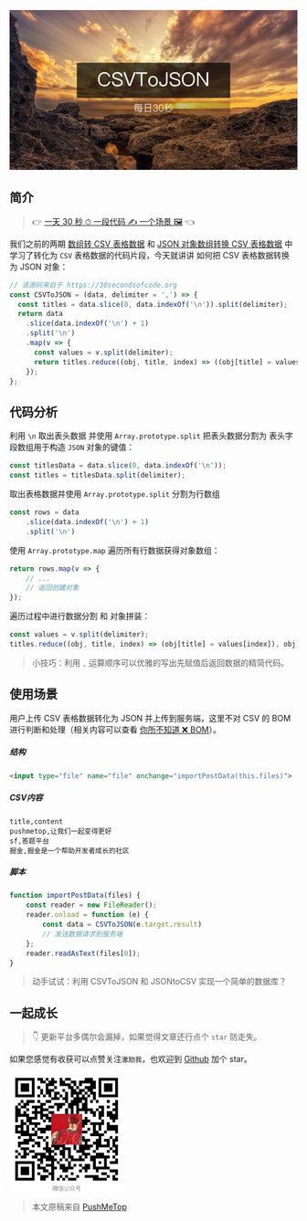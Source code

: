 <!-- # CSVToJSON -->

![封面](https://raw.githubusercontent.com/pushmetop/resource/master/30-seconds-for-everyday/csv-to-json/poster.png)

## 简介



> 👉 [一天 30 秒 ⏱ 一段代码 ✍️ 一个场景 🖼](https://github.com/pushmetop/30-seconds-for-everyday) 👈

我们之前的两期 [数组转 CSV 表格数据](https://github.com/pushmetop/30-seconds-for-everyday/blob/master/posts/array-to-csv.md) 和 [JSON 对象数组转换 CSV 表格数据](https://github.com/pushmetop/30-seconds-for-everyday/blob/master/posts/json-to-csv.md) 中学习了转化为 `CSV` 表格数据的代码片段，今天就讲讲 如何把 CSV 表格数据转换为 JSON 对象：

```javascript
// 该源码来自于 https://30secondsofcode.org
const CSVToJSON = (data, delimiter = ',') => {
  const titles = data.slice(0, data.indexOf('\n')).split(delimiter);
  return data
    .slice(data.indexOf('\n') + 1)
    .split('\n')
    .map(v => {
      const values = v.split(delimiter);
      return titles.reduce((obj, title, index) => ((obj[title] = values[index]), obj), {});
    });
};
```

## 代码分析

利用 `\n` 取出表头数据 并使用 `Array.prototype.split` 把表头数据分割为 表头字段数组用于构造 `JSON` 对象的键值：

```javascript
const titlesData = data.slice(0, data.indexOf('\n'));
const titles = titlesData.split(delimiter);
```

取出表格数据并使用 `Array.prototype.split` 分割为行数组

```javascript
const rows = data
    .slice(data.indexOf('\n') + 1)
    .split('\n')
```

使用 `Array.prototype.map` 遍历所有行数据获得对象数组：

```javascript
return rows.map(v => {
    // ...
    // 返回创建对象
});
```

遍历过程中进行数据分割 和 对象拼装：

```javascript
const values = v.split(delimiter);
titles.reduce((obj, title, index) => (obj[title] = values[index]), obj), {});
```

> 小技巧：利用 `,` 运算顺序可以优雅的写出先赋值后返回数据的精简代码。

## 使用场景

用户上传 CSV 表格数据转化为 JSON 并上传到服务端，这里不对 CSV 的 BOM 进行判断和处理（相关内容可以查看 [你所不知道 ❌ BOM](https://segmentfault.com/a/1190000006833935)）。

##### 结构

```html
<input type="file" name="file" onchange="importPostData(this.files)">
```

##### CSV内容

```csv
title,content
pushmetop,让我们一起变得更好
sf,答题平台
掘金,掘金是一个帮助开发者成长的社区
```

##### 脚本

```javascript
function importPostData(files) {
    const reader = new FileReader();
    reader.onload = function (e) {
        const data = CSVToJSON(e.target.result)
        // 发送数据请求到服务端
    };
    reader.readAsText(files[0]);
}
```

> 动手试试：利用 CSVToJSON 和 JSONtoCSV 实现一个简单的数据库？

## 一起成长

> 👇 更新平台多偶尔会漏掉，如果觉得文章还行点个 `star` 防走失。

如果您感觉有收获可以点赞关注`激励我`，也欢迎到 [Github](https://github.com/pushmetop/30-seconds-for-everyday) 加个 star。

![微信公众号](https://raw.githubusercontent.com/pushmetop/resource/master/donate/pushmetop.png)

> 本文原稿来自 [PushMeTop](https://github.com/pushmetop)